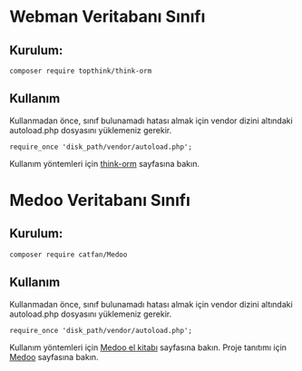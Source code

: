# Webman Veritabanı Sınıfı
## Kurulum:
```
composer require topthink/think-orm
```
## Kullanım
Kullanmadan önce, sınıf bulunamadı hatası almak için vendor dizini altındaki autoload.php dosyasını yüklemeniz gerekir.
```
require_once 'disk_path/vendor/autoload.php';
```

Kullanım yöntemleri için [think-orm](https://github.com/top-think/think-orm) sayfasına bakın.

# Medoo Veritabanı Sınıfı

## Kurulum:
```
composer require catfan/Medoo
```

## Kullanım
Kullanmadan önce, sınıf bulunamadı hatası almak için vendor dizini altındaki autoload.php dosyasını yüklemeniz gerekir.
```
require_once 'disk_path/vendor/autoload.php';
```

Kullanım yöntemleri için [Medoo el kitabı](https://medoo.in/doc) sayfasına bakın.
Proje tanıtımı için [Medoo](https://github.com/catfan/Medoo) sayfasına bakın.
